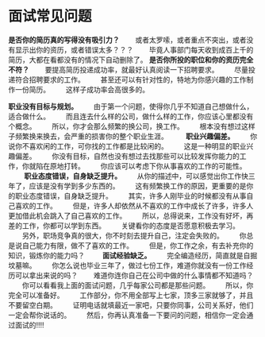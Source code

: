 # 面试常见问题



**是否你的简历真的写得没有吸引力？** 
　　或者太罗嗦，或者重点不突出，或者没有显示出你的资历，或者错误太多？？？ 
　　毕竟人事部门每天收到成百上千的简历，大都在看都没有的情况下自动删除了。 
**是否你所投的职位和你的资历完全不符？** 
　　要提高简历投递成功率，就最好认真阅读一下招聘要求。 
　　尽量投递符合招聘要求的工作。 
　　甚至还可以有针对性的，特地为你感兴趣的工作制作一份简历。 
　　这样子成功率会高很多的。 

**职业没有目标与规划。** 
　　由于第一个问题，使得你几乎不知道自己想做什么，适合做什么。 
　　而且连去什么样的公司，做什么样的工作，你应该心里都没有个概念。 
　　所以，你才会那么频繁的换公司，换工作。 
　　根本没有想过这样子频繁换来换去，会严重的损害你的整个职业生涯。 
　　 
**职业兴趣偏差。** 
　　你说你不喜欢闲的工作，可你找的工作都是比较闲的。 
　　这是一种明显的职业兴趣偏差。 
　　你没有目标，自然也没有想过去找那些可以比较发挥你能力的工作，你就陷在原地打转。 
　　你应该可以考虑下你从事喜欢的工作的可能性。 
　　 
**职业态度错误，自身缺乏提升。** 
　　从你的描述中，可以感觉出你工作快三年了，应该是没有学到多少东西的。 
　　这有频繁换工作的原因，更重要的是你的职业态度错误，自身缺乏提升。 
　　其实，许多人刚毕业的时候都没有从事自己喜欢的工作。 
　　但是，许多人却依然从不喜欢的工作中成长了许多，许多人更加借此机会跳入了自己喜欢的工作。 
　　所以，总得说来，工作没有好坏，再差的工作，你都可以学到东西。 
　　关键看你的态度是否愿意积极去学习。 
　　另外，职场竞争真的很大，你不时刻去提升自己，注定会失败的。 
　　你总是说自己能力有限，做不了喜欢的工作。 
　　但是，你工作之余，有去补充你的知识，锻炼你的能力吗？ 
　　 
**面试经验缺乏。** 
　　完全编造经历，简直就是自掘坟墓嘛。 
　　你怎么说也毕业三年了，做过七份工作，难道你就没有一份工作经历可以拿出来说的吗？ 
　　难道你连你自己在公司中做的什么事情都不知道吗？ 
　　你可以看看我上面的面试问题，几乎每家公司都是那些问题。 
　　所以，你完全可以准备好。 
　　工作部分，你不用全部写上七家，顶多三家就够了，并且不要留空白期。 
　　证明电话就填最近一家吧，只要你同事，公司关系好，他们一定会帮你说话的。 
　　然后，你再认真准备一下要问的问题，相信你一定会通过面试的!!!! 